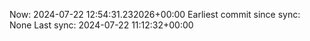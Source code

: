 Now: 2024-07-22 12:54:31.232026+00:00 Earliest commit since sync: None Last sync: 2024-07-22 11:12:32+00:00
